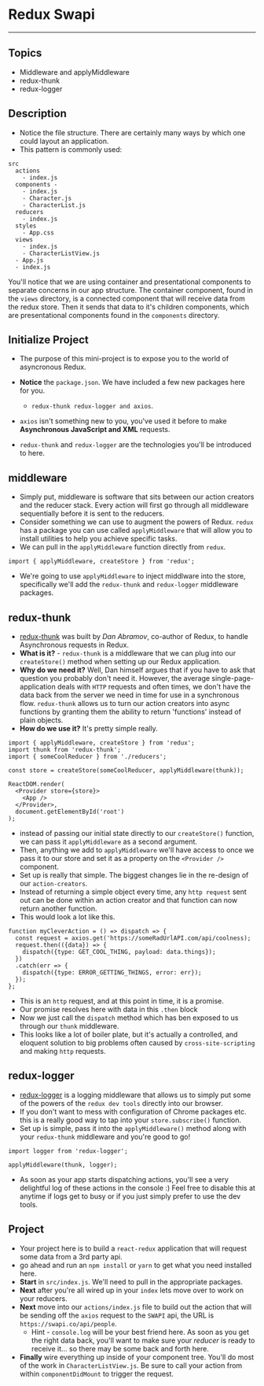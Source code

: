 # Redux Swapi
<!-- edit -->
---

## Topics

- Middleware and applyMiddleware
- redux-thunk
- redux-logger

## Description

- Notice the file structure. There are certainly many ways by which one could layout an application.
- This pattern is commonly used:

```
src
  actions
    - index.js
  components -
    - index.js
    - Character.js
    - CharacterList.js
  reducers
    - index.js
  styles
    - App.css
  views
    - index.js
    - CharacterListView.js
  - App.js
  - index.js
```

You'll notice that we are using container and presentational components to separate concerns in our app structure. The container component, found in the `views` directory, is a connected component that will receive data from the redux store. Then it sends that data to it's children components, which are presentational components found in the `components` directory.

## Initialize Project

- The purpose of this mini-project is to expose you to the world of asyncronous Redux.
- **Notice** the `package.json`. We have included a few new packages here for you.

  - `redux-thunk redux-logger and axios`.

- `axios` isn't something new to you, you've used it before to make **Asynchronous JavaScript and XML** requests.
- `redux-thunk` and `redux-logger` are the technologies you'll be introduced to here.

## middleware

- Simply put, middleware is software that sits between our action creators and the reducer stack. Every action will first go through all middleware sequentially before it is sent to the reducers.
- Consider something we can use to augment the powers of Redux. `redux` has a package you can use called `applyMiddleware` that will allow you to install utilities to help you achieve specific tasks.
- We can pull in the `applyMiddleware` function directly from `redux`.

```
import { applyMiddleware, createStore } from 'redux';
```

- We're going to use `applyMiddleware` to inject middlware into the store, specifically we'll add the `redux-thunk` and `redux-logger` middleware packages.

## redux-thunk

- [redux-thunk](https://github.com/gaearon/redux-thunk) was built by _Dan Abramov_, co-author of Redux, to handle Asynchronous requests in Redux.
- **What is it?** - `redux-thunk` is a middleware that we can plug into our `createStore()` method when setting up our Redux application.
- **Why do we need it?** Well, Dan himself argues that if you have to ask that question you probably don't need it. However, the average single-page-application deals with `HTTP` requests and often times, we don't have the data back from the server we need in time for use in a synchronous flow. `redux-thunk` allows us to turn our action creators into async functions by granting them the ability to return 'functions' instead of plain objects.
- **How do we use it?** It's pretty simple really.

```
import { applyMiddleware, createStore } from 'redux';
import thunk from 'redux-thunk';
import { someCoolReducer } from './reducers';

const store = createStore(someCoolReducer, applyMiddleware(thunk));

ReactDOM.render(
  <Provider store={store}>
    <App />
  </Provider>,
  document.getElementById('root')
);
```

- instead of passing our initial state directly to our `createStore()` function, we can pass it `applyMiddleware` as a second argument.
- Then, anything we add to `applyMiddleware` we'll have access to once we pass it to our store and set it as a property on the `<Provider />` component.
- Set up is really that simple. The biggest changes lie in the re-design of our `action-creators`.
- Instead of returning a simple object every time, any `http request` sent out can be done within an action creator and that function can now return another function.
- This would look a lot like this.

```
function myCleverAction = () => dispatch => {
  const request = axios.get('https://someRadUrlAPI.com/api/coolness);
  request.then(({data}) => {
    dispatch({type: GET_COOL_THING, payload: data.things});
  })
  .catch(err => {
    dispatch({type: ERROR_GETTING_THINGS, error: err});
  });
};
```

- This is an `http` request, and at this point in time, it is a promise.
- Our promise resolves here with data in this `.then` block
- Now we just call the `dispatch` method which has ben exposed to us through our `thunk` middleware.
- This looks like a lot of boiler plate, but it's actually a controlled, and eloquent solution to big problems often caused by `cross-site-scripting` and making `http` requests.

## redux-logger

- [redux-logger](https://github.com/evgenyrodionov/redux-logger) is a logging middleware that allows us to simply put some of the powers of the `redux dev tools` directly into our browser.
- If you don't want to mess with configuration of Chrome packages etc. this is a really good way to tap into your `store.subscribe()` function.
- Set up is simple, pass it into the `applyMiddleware()` method along with your `redux-thunk` middleware and you're good to go!

```
import logger from 'redux-logger';

applyMiddleware(thunk, logger);
```

- As soon as your app starts dispatching actions, you'll see a very delightful log of these actions in the console :) Feel free to disable this at anytime if logs get to busy or if you just simply prefer to use the dev tools.

## Project

- Your project here is to build a `react-redux` application that will request some data from a 3rd party api.
- go ahead and run an `npm install` or `yarn` to get what you need installed here.
- **Start** in `src/index.js`. We'll need to pull in the appropriate packages.
- **Next** after you're all wired up in your `index` lets move over to work on your reducers.
- **Next** move into our `actions/index.js` file to build out the action that will be sending off the `axios` request to the `SWAPI` api, the URL is `https://swapi.co/api/people`.
  - Hint - `console.log` will be your best friend here. As soon as you get the right data back, you'll want to make sure your _reducer_ is ready to receive it... so there may be some back and forth here.
- **Finally** wire everything up inside of your component tree. You'll do most of the work in `CharacterListView.js`. Be sure to call your action from within `componentDidMount` to trigger the request.
